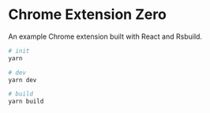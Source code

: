# Chrome Extension Zero

An example Chrome extension built with React and Rsbuild.

```bash
# init
yarn

# dev
yarn dev

# build
yarn build
```
